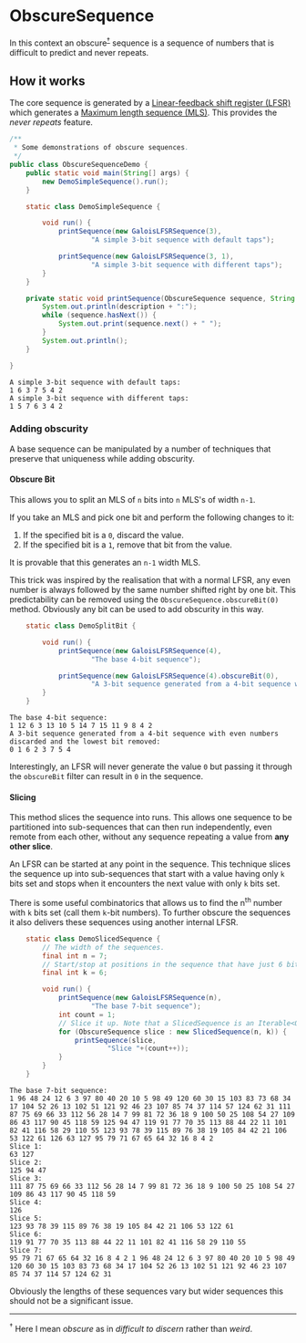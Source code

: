 # ObscureSequence

In this context an obscure<sup>[&dagger;](#obscure)</sup> sequence is a sequence of numbers that is difficult to predict and never repeats.

## How it works

The core sequence is generated by a [Linear-feedback shift register (LFSR)](https://en.wikipedia.org/wiki/Linear-feedback_shift_register) which generates a [Maximum length sequence (MLS)](https://en.wikipedia.org/wiki/Maximum_length_sequence). This provides the *never repeats* feature.

```java
/**
 * Some demonstrations of obscure sequences.
 */
public class ObscureSequenceDemo {
    public static void main(String[] args) {
        new DemoSimpleSequence().run();
    }

    static class DemoSimpleSequence {

        void run() {
            printSequence(new GaloisLFSRSequence(3),
                    "A simple 3-bit sequence with default taps");

            printSequence(new GaloisLFSRSequence(3, 1),
                    "A simple 3-bit sequence with different taps");
        }
    }

    private static void printSequence(ObscureSequence sequence, String description) {
        System.out.println(description + ":");
        while (sequence.hasNext()) {
            System.out.print(sequence.next() + " ");
        }
        System.out.println();
    }

}

```

```
A simple 3-bit sequence with default taps:
1 6 3 7 5 4 2 
A simple 3-bit sequence with different taps:
1 5 7 6 3 4 2 
```

### Adding obscurity

A base sequence can be manipulated by a number of techniques that preserve that uniqueness while adding obscurity. 

#### Obscure Bit

This allows you to split an MLS of `n` bits into `n` MLS's of width `n-1`.
  
If you take an MLS and pick one bit and perform the following changes to it:

1. If the specified bit is a `0`, discard the value.
2. If the specified bit is a `1`, remove that bit from the value.

It is provable that this generates an `n-1` width MLS.
 
This trick was inspired by the realisation that with a normal LFSR, any even number is always followed by the same number shifted right by one bit. This predictability can be removed using the `ObscureSequence.obscureBit(0)` method. Obviously any bit can be used to add obscurity in this way.

```java
    static class DemoSplitBit {

        void run() {
            printSequence(new GaloisLFSRSequence(4),
                    "The base 4-bit sequence");

            printSequence(new GaloisLFSRSequence(4).obscureBit(0),
                    "A 3-bit sequence generated from a 4-bit sequence with even numbers discarded and the lowest bit removed");
        }
    }
```

```
The base 4-bit sequence:
1 12 6 3 13 10 5 14 7 15 11 9 8 4 2 
A 3-bit sequence generated from a 4-bit sequence with even numbers discarded and the lowest bit removed:
0 1 6 2 3 7 5 4 
```

Interestingly, an LFSR will never generate the value `0` but passing it through the `obscureBit` filter can result in `0` in the sequence.

#### Slicing

This method slices the sequence into runs. This allows one sequence to be partitioned into sub-sequences that can then run independently, even remote from each other, without any sequence repeating a value from **any other slice**.

An LFSR can be started at any point in the sequence. This technique slices the sequence up into sub-sequences that start with a value having only `k` bits set and stops when it encounters the next value with only `k` bits set.

There is some useful combinatorics that allows us to find the n<sup>th</sup> number with `k` bits set (call them `k`-bit numbers). To further obscure the sequences it also delivers these sequences using another internal LFSR.

```java
    static class DemoSlicedSequence {
        // The width of the sequences.
        final int n = 7;
        // Start/stop at positions in the sequence that have just 6 bits set.
        final int k = 6;

        void run() {
            printSequence(new GaloisLFSRSequence(n),
                    "The base 7-bit sequence");
            int count = 1;
            // Slice it up. Note that a SlicedSequence is an Iterable<ObscureSequence>.
            for (ObscureSequence slice : new SlicedSequence(n, k)) {
                printSequence(slice,
                        "Slice "+(count++));
            }
        }
    }

```

```
The base 7-bit sequence:
1 96 48 24 12 6 3 97 80 40 20 10 5 98 49 120 60 30 15 103 83 73 68 34 17 104 52 26 13 102 51 121 92 46 23 107 85 74 37 114 57 124 62 31 111 87 75 69 66 33 112 56 28 14 7 99 81 72 36 18 9 100 50 25 108 54 27 109 86 43 117 90 45 118 59 125 94 47 119 91 77 70 35 113 88 44 22 11 101 82 41 116 58 29 110 55 123 93 78 39 115 89 76 38 19 105 84 42 21 106 53 122 61 126 63 127 95 79 71 67 65 64 32 16 8 4 2 
Slice 1:
63 127 
Slice 2:
125 94 47 
Slice 3:
111 87 75 69 66 33 112 56 28 14 7 99 81 72 36 18 9 100 50 25 108 54 27 109 86 43 117 90 45 118 59 
Slice 4:
126 
Slice 5:
123 93 78 39 115 89 76 38 19 105 84 42 21 106 53 122 61 
Slice 6:
119 91 77 70 35 113 88 44 22 11 101 82 41 116 58 29 110 55 
Slice 7:
95 79 71 67 65 64 32 16 8 4 2 1 96 48 24 12 6 3 97 80 40 20 10 5 98 49 120 60 30 15 103 83 73 68 34 17 104 52 26 13 102 51 121 92 46 23 107 85 74 37 114 57 124 62 31 
```

Obviously the lengths of these sequences vary but wider sequences this should not be a significant issue.

---
<a name="obscure"><sup>&dagger;</sup></a> Here I mean *obscure* as in *difficult to discern* rather than *weird*.
